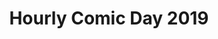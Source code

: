 ---
layout: story
title: Hourly Comic Day 2019
image: /assets/comics/2019-3
imageType: .png
pageNumber: 3
baseurl: /other/hourlies/hourlies2019-
numPages: 6
---
